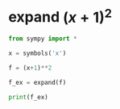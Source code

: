 # expand $(x + 1)^2$
```python
from sympy import *

x = symbols('x')

f = (x+1)**2

f_ex = expand(f)

print(f_ex)
```
